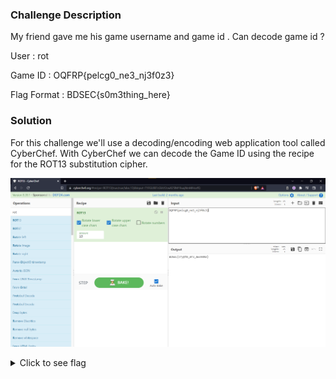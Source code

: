 ### Challenge Description 

My friend gave me his game username and game id . Can decode game id ?

User : rot

Game ID : OQFRP{pelcg0_ne3_nj3f0z3}

Flag Format : BDSEC{s0m3thing_here}

### Solution

For this challenge we'll use a decoding/encoding web application tool called CyberChef. With CyberChef we can decode the Game ID using the recipe for the ROT13 substitution cipher. 

![](img/vipx01-rot-cyberchef.png)

<details>
  <summary>Click to see flag</summary> 
  
    BDSEC{crypt0_ar3_aw3s0m3}

</details>